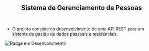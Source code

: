 <h2 align="center"> Sistema de Gerenciamento de Pessoas </h2> <br/>

  - O projeto consiste no desenvolvimento de uma API REST para um sistema de gestão de dados pessoais e residenciais. 

![Badge em Desenvolvimento](http://img.shields.io/static/v1?label=STATUS&message=EM%20DESENVOLVIMENTO&color=GREEN&style=for-the-badge)

